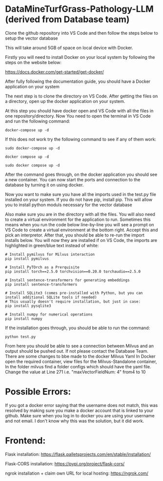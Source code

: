 # DataMineTurfGrass-Pathology-LLM (derived from Database team)
Clone the github repository into VS Code and then follow the steps below to setup the vector database

This will take around 5GB of space on local device with Docker. 

Firstly you will need to install Docker on your local system by following the steps on the website below:

  https://docs.docker.com/get-started/get-docker/

After fully following the documentation guide, you should have a Docker application on your system

The next step is to clone the directory on VS Code. After getting the files on a directory, open up the docker application on your system. 

At this step you should have docker open and VS Code with all the files in one repository/directory. Now You need to open the terminal in VS Code and run the following command:

    docker-compose up -d

If this does not work try the following command to see if any of them work: 

    sudo docker-compose up -d
    
    docker compose up -d
    
    sudo docker compose up -d

After the command goes through, on the docker application you should see a new container. You can now start the ports and connection to the database by turning it on using docker. 

Now you want to make sure you have all the imports used in the test.py file installed on your system. If you do not have pip, install pip. This will allow you to install python moduls necessary for the vector database

Also make sure you are in the directory with all the files. You will also need to create a virtual environment for the application to run. Sometimes this means when you run the code below line-by-line you will see a prompt on VS Code to create a virtual environment at the bottom right. Accept this and pick an interpretor. After that, you should be able to re-run the import installs below. You will now they are installed if on VS Code, the imports are highlighted in green/blue text instead of white:

    # Install pymilvus for Milvus interaction
    pip install pymilvus

    # Install PyTOrch as a Prerquisite
    pip install torch==2.5.0 torchvision==0.20.0 torchaudio==2.5.0

    # Install sentence-transformers for generating embeddings
    pip install sentence-transformers

    # Install SQLite3 (comes pre-installed with Python, but you can install additional SQLite tools if needed)
    # This usually doesn't require installation, but just in case:
    pip install pysqlite3

    # Install numpy for numerical operations
    pip install numpy

If the installation goes through, you should be able to run the command:

    python test.py
    
From here you should be able to see a connection between Milvus and an output should be pushed out. If not please contact the Database Team. 
There are some changes to bbe made to the docker Milvus Yaml
  In Docker open the required container, view files for the Milvus-Standalone container, In the folder milvus find a folder configs which should have the yaml file. Change the value at Line 271 i.e. "maxVectorFieldNum: 4" from4 to 10

# Possible Errors:

If you got a docker error saying that the username does not match, this was resolved by making sure you make a docker account that is linked to your github. Make sure when you log in to docker you are using your username and not email. I don't know why this was the solution, but it did work.

# Frontend:

Flask installation: https://flask.palletsprojects.com/en/stable/installation/

Flask-CORS installation: https://pypi.org/project/flask-cors/

ngrok installation + claim own URL for local hosting: https://ngrok.com/




